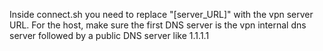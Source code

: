 Inside connect.sh you need to replace "[server_URL]" with the vpn server URL.
For the host, make sure the first DNS server is the vpn internal dns server followed by a public DNS server like 1.1.1.1
